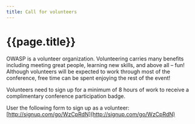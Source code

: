 ```yaml
---
title: Call for volunteers
---
```

# {{page.title}}

OWASP is a volunteer organization. Volunteering carries many benefits including meeting great people, learning new skills, and above all – fun! Although volunteers will be expected to work through most of the conference, free time can be spent enjoying the rest of the event!

Volunteers need to sign up for a minimum of 8 hours of work to receive a complimentary conference participation badge. 

User the following form to sign up as a volunteer:  
[http://signup.com/go/WzCpRdN](http://signup.com/go/WzCpRdN)